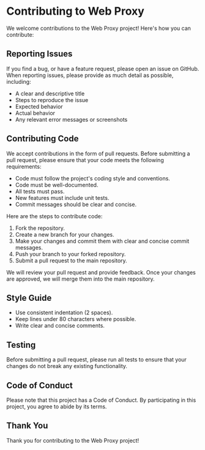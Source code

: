 # Contributing to Web Proxy

We welcome contributions to the Web Proxy project! Here's how you can contribute:

## Reporting Issues

If you find a bug, or have a feature request, please open an issue on GitHub. When reporting issues, please provide as much detail as possible, including:

*   A clear and descriptive title
*   Steps to reproduce the issue
*   Expected behavior
*   Actual behavior
*   Any relevant error messages or screenshots

## Contributing Code

We accept contributions in the form of pull requests. Before submitting a pull request, please ensure that your code meets the following requirements:

*   Code must follow the project's coding style and conventions.
*   Code must be well-documented.
*   All tests must pass.
*   New features must include unit tests.
*   Commit messages should be clear and concise.

Here are the steps to contribute code:

1.  Fork the repository.
2.  Create a new branch for your changes.
3.  Make your changes and commit them with clear and concise commit messages.
4.  Push your branch to your forked repository.
5.  Submit a pull request to the main repository.

We will review your pull request and provide feedback. Once your changes are approved, we will merge them into the main repository.

## Style Guide

*   Use consistent indentation (2 spaces).
*   Keep lines under 80 characters where possible.
*   Write clear and concise comments.

## Testing

Before submitting a pull request, please run all tests to ensure that your changes do not break any existing functionality.

## Code of Conduct

Please note that this project has a Code of Conduct. By participating in this project, you agree to abide by its terms.

## Thank You

Thank you for contributing to the Web Proxy project!